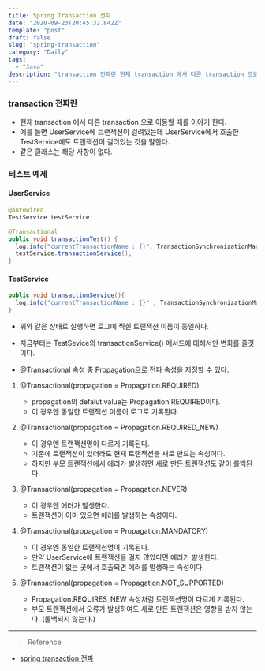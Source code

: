 ```yaml
---
title: Spring Transaction 전파
date: "2020-09-23T20:45:32.842Z"
template: "post"
draft: false
slug: "spring-transaction"
category: "Daily"
tags:
  - "Java"
description: "transaction 전파란 현재 transaction 에서 다른 transaction 으로 이동할 때를 이야기 한다. Propagation 값에 따라 어떻게 전파되는지 알아보자"
---
```


### transaction 전파란 
- 현재 transaction 에서 다른 transaction 으로 이동할 때를 이야기 한다. 
- 예를 들면 UserService에 트랜잭션이 걸려있는데 UserService에서 호출한 TestService에도 트랜잭션이 걸려있는 것을 말한다.
- 같은 클래스는 해당 사항이 없다.

### 테스트 예제 
#### UserService
```java
@Autowired
TestService testService;

@Transactional
public void transactionTest() {
  log.info("currentTransactionName : {}", TransactionSynchronizationManager.getCurrentTransactionName());
  testService.transactionService();
}
```

#### TestService
```java
public void transactionService(){
  log.info("currentTransactionName : {}" , TransactionSynchronizationManager.getCurrentTransactionName());
}
```

- 위와 같은 상태로 실행하면 로그에 찍힌 트랜잭션 이름이 동일하다. 

- 지금부터는 TestSevice의 transactionService() 메서드에 대해서만 변화를 줄것이다.
- @Transactional 속성 중 Propagation으로 전파 속성을 지정할 수 있다. 

1. @Transactional(propagation = Propagation.REQUIRED)
	- propagation의 defalut value는 Propagation.REQUIRED이다.
	- 이 경우엔 동일한 트랜잭션 이름이 로그로 기록된다.

2. @Transactional(propagation = Propagation.REQUIRED_NEW)
	- 이 경우엔 트랜잭션명이 다르게 기록된다.
	- 기존에 트랜잭션이 있더라도 현재 트랜잭션을 새로 만드는 속성이다.
	- 하지만 부모 트랜잭션에서 에러가 발생하면 새로 만든 트랜잭션도 같이 롤백된다.
	
3. @Transactional(propagation = Propagation.NEVER)
	- 이 경우엔 에러가 발생한다.
	- 트랜잭션이 이미 있으면 에러를 발생하는 속성이다.
	
4. @Transactional(propagation = Propagation.MANDATORY)
	- 이 경우엔 동일한 트랜잭션명이 기록된다.
	- 만약 UserService에 트랜잭션을 걸지 않았다면 에러가 발생한다.
	- 트랜잭션이 없는 곳에서 호출되면 에러를 발생하는 속성이다.

5. @Transactional(propagation = Propagation.NOT_SUPPORTED)
	- Propagation.REQUIRES_NEW 속성처럼 트랜잭션명이 다르게 기록된다.
	- 부모 트랜잭션에서 오류가 발생하여도 새로 만든 트랜잭션은 영향을 받지 않는다. (롤백되지 않는다.)


<hr>

> Reference
- [spring transaction 전파](http://wonwoo.ml/index.php/post/966)

